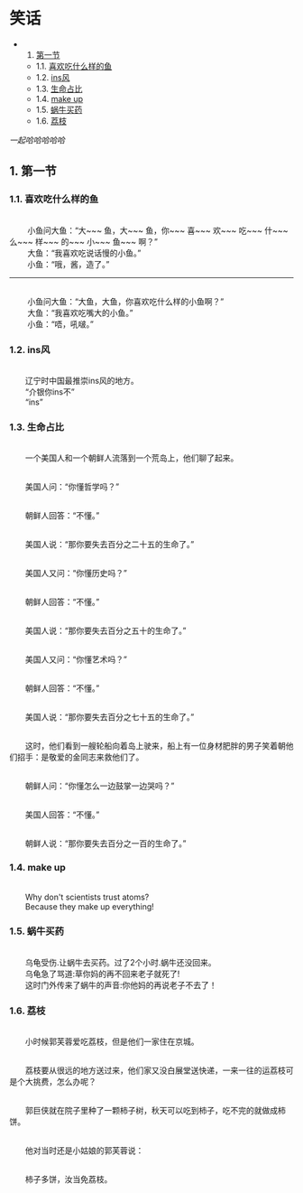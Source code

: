 <h1>笑话</h1> 

* 1. [第一节](#first)
    * 1.1. [喜欢吃什么样的鱼](#firstPOne)
    * 1.2. [ins风](#firstPTwo)
    * 1.3. [生命占比](#firstPThree)
    * 1.4. [make up](#firstPFour)
    * 1.5. [蜗牛买药](#firstPFive)
    * 1.6. [荔枝](#firstPSix)
    <!-- * 1.2. [](#firstPTwo) -->
*一起哈哈哈哈哈*

## 1.  <a name='first'></a> 第一节
### 1.1. <a name='firstPOne'></a> 喜欢吃什么样的鱼
<br>&emsp;&emsp; 
小鱼问大鱼：“大~~~ 鱼，大~~~ 鱼，你~~~ 喜~~~ 欢~~~ 吃~~~ 什~~~ 么~~~ 样~~~ 的~~~ 小~~~ 鱼~~~ 啊？”
<br>&emsp;&emsp;
大鱼：“我喜欢吃说话慢的小鱼。”
<br>&emsp;&emsp;
小鱼：“哦，酱，造了。”

---

<br>&emsp;&emsp; 
小鱼问大鱼：“大鱼，大鱼，你喜欢吃什么样的小鱼啊？”
<br>&emsp;&emsp; 
大鱼：“我喜欢吃嘴大的小鱼。”
<br>&emsp;&emsp; 
小鱼：“唔，吼啵。”


### 1.2. <a name='firstPTwo'></a> ins风

<br>&emsp;&emsp;辽宁时中国最推崇ins风的地方。
<br>&emsp;&emsp;“介银你ins不”
<br>&emsp;&emsp;“ins”


### 1.3. <a name='firstPThree'></a> 生命占比
<br>&emsp;&emsp;一个美国人和一个朝鲜人流落到一个荒岛上，他们聊了起来。

<br>&emsp;&emsp;美国人问：“你懂哲学吗？”

<br>&emsp;&emsp;朝鲜人回答：“不懂。”

<br>&emsp;&emsp;美国人说：“那你要失去百分之二十五的生命了。”

<br>&emsp;&emsp;美国人又问：“你懂历史吗？”

<br>&emsp;&emsp;朝鲜人回答：“不懂。”

<br>&emsp;&emsp;美国人说：“那你要失去百分之五十的生命了。”

<br>&emsp;&emsp;美国人又问：“你懂艺术吗？”

<br>&emsp;&emsp;朝鲜人回答：“不懂。”

<br>&emsp;&emsp;美国人说：“那你要失去百分之七十五的生命了。”

<br>&emsp;&emsp;这时，他们看到一艘轮船向着岛上驶来，船上有一位身材肥胖的男子笑着朝他们招手：是敬爱的金同志来救他们了。

<br>&emsp;&emsp;朝鲜人问：“你懂怎么一边鼓掌一边哭吗？”

<br>&emsp;&emsp;美国人回答：“不懂。”

<br>&emsp;&emsp;朝鲜人说：“那你要失去百分之一百的生命了。”


### 1.4. <a name='firstPFour'></a> make up

<br>&emsp;&emsp;Why don't scientists trust atoms?
<br>&emsp;&emsp;Because they make up everything!


### 1.5. <a name='firstPFive'></a> 蜗牛买药
<br>&emsp;&emsp;乌龟受伤.让蜗牛去买药。过了2个小时.蜗牛还没回来。
<br>&emsp;&emsp;乌龟急了骂道:草你妈的再不回来老子就死了!
<br>&emsp;&emsp;这时门外传来了蜗牛的声音:你他妈的再说老子不去了！

### 1.6. <a name='firstPSix'></a> 荔枝
<br>&emsp;&emsp;小时候郭芙蓉爱吃荔枝，但是他们一家住在京城。

<br>&emsp;&emsp;荔枝要从很远的地方送过来，他们家又没白展堂送快递，一来一往的运荔枝可是个大挑费，怎么办呢？

<br>&emsp;&emsp;郭巨侠就在院子里种了一颗柿子树，秋天可以吃到柿子，吃不完的就做成柿饼。

<br>&emsp;&emsp;他对当时还是小姑娘的郭芙蓉说：

<br>&emsp;&emsp;柿子多饼，汝当免荔枝。